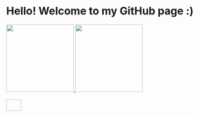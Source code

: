 # Hello! Welcome to my GitHub page :)

<div>
    <a href="https://github.com/julld">
    <img height="180em" src="https://github-readme-stats.vercel.app/api?username=julld&show_icons=true&theme=dark&include_all_commits=true&count_private=true&text_color=3dada9&title_color=4dc9c5"/>
    <img height="180em" src="https://github-readme-stats.vercel.app/api/top-langs/?username=julld&layout=compact&langs_count=7&theme=merko&text_color=3dada9&title_color=4dc9c5"/>
</div>

<div style="display: inline_block"><br>
    <img allign="center" height="30" width="40" link rel="stylesheet" href="https://cdn.jsdelivr.net/gh/devicons/devicon@v2.15.1/devicon.min.css">
          

